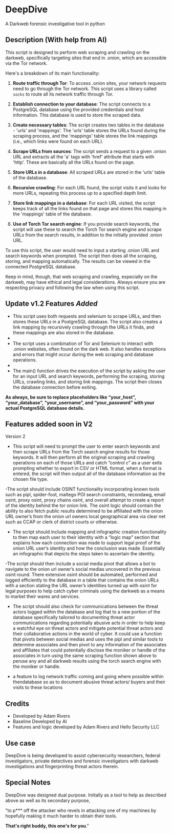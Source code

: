 # DeepDive
A Darkweb forensic investigative tool in python

## Description (With help from AI)

This script is designed to perform web scraping and crawling on the darkweb, specifically targeting sites that end in .onion, which are accessible via the Tor network.

Here's a breakdown of its main functionality:

1. **Route traffic through Tor**: To access .onion sites, your network requests need to go through the Tor network. This script uses a library called `socks` to route all its network traffic through Tor.

2. **Establish connection to your database**: The script connects to a PostgreSQL database using the provided credentials and host information. This database is used to store the scraped data.

3. **Create necessary tables**: The script creates two tables in the database - 'urls' and 'mappings'. The 'urls' table stores the URLs found during the scraping process, and the 'mappings' table stores the link mappings (i.e., which links were found on each URL).

4. **Scrape URLs from sources**: The script sends a request to a given .onion URL and extracts all the 'a' tags with 'href' attribute that starts with 'http'. These are basically all the URLs found on the page.

5. **Store URLs in a database**: All scraped URLs are stored in the 'urls' table of the database.

6. **Recursive crawling**: For each URL found, the script visits it and looks for more URLs, repeating this process up to a specified depth limit.

7. **Store link mappings in a database**: For each URL visited, the script keeps track of all the links found on that page and stores this mapping in the 'mappings' table of the database.

8. **Use of Torch Tor search engine**: If you provide search keywords, the script will use these to search the Torch Tor search engine and scrape URLs from the search results, in addition to the initially provided .onion URL.

To use this script, the user would need to input a starting .onion URL and search keywords when prompted. The script then does all the scraping, storing, and mapping automatically. The results can be viewed in the connected PostgreSQL database.

Keep in mind, though, that web scraping and crawling, especially on the darkweb, may have ethical and legal considerations. Always ensure you are respecting privacy and following the law when using this script.

## Update v1.2 Features *Added*

- This script uses both requests and selenium to scrape URLs, and then stores these URLs in a PostgreSQL database. The script also creates a link mapping by recursively crawling through the URLs it finds, and these mappings are also stored in the database.
-
- The script uses a combination of Tor and Selenium to interact with .onion websites, often found on the dark web. It also handles exceptions and errors that might occur during the web scraping and database operations.
-
- The main() function drives the execution of the script by asking the user for an input URL and search keywords, performing the scraping, storing URLs, crawling links, and storing link mappings. The script then closes the database connection before exiting.

**As always, be sure to replace placeholders like “your_host”, “your_database”, “your_username”, and “your_password” with your actual PostgreSQL database details.**

## Features added soon in V2

Version 2

- This script will need to prompt the user to enter search keywords and then scrape URLs from the Torch search engine results for those keywords. It will then perform all the original scraping and crawling operations on each of those URLs and catch “control c” as a user exits prompting whether to export in CSV or HTML format, when a format is entered, the script will then output all of the database information as the chosen file type. 

-The script should include OSINT functionality incorporating known tools such as pipl, spider-foot, maltego POI search constraints, recondawg, email osint, proxy osint, proxy chains osint, and overall attempt to create a report of the identity behind the tor onion link. The osint logic should contain the ability to also fetch public results determined to be affiliated with the onion URL owner’s from the onion url owners local geographical area via clear net such as CCAP or clerk of district courts or otherwise.  

- The script should include mapping and infographic creation functionality to then map each user to their identity with a “logic map” section that explains how each connection was made to support legal proof of the onion URL user’s identity and how the conclusion was made. Essentially an infographic that depicts the steps taken to ascertain the identity. 

-The script should then include a social media pivot that allows a bot to navigate to the onion url owner’s social medias uncovered in the previous osint round. There extensive osint should be automated, performed and logged efficiently to the database in a table that contains the onion URLs with a section stating the URL owner’s identities turned up with osint for legal purposes to help catch cyber criminals using the darkweb as a means to market their wares and services. 

- The script should also check for communications between the threat actors logged within the database and log that to a new portion of the database specifically tailored to documenting threat actor communications regarding potentially abusive acts in order to help keep a watchful eye on threat actors and mitigate potential threat actors and their collaborative actions in the world of cyber. It could use a function that pivots between social medias and uses the pipl and similar tools to determine associates and then pivot to any information of the associates and affiliates that could potentially disclose the moniker or handle of the associates in turn using the same scraping function shown above to peruse any and all darkweb results using the torch search engine with the moniker or handle. 

- a feature to log network traffic coming and going where possible within thendatabase so as to document abusive threat actors/ buyers and their visits to these locations 

## Credits

- Developed by Adam Rivers
- Baseline Developed by AI
- Features and logic developed by Adam Rivers and Hello Security LLC

## Use case

DeepDive is being developed to assist cybersecurity researchers, federal investigators, private detectives and forensic investigators with darkweb investigations and fingerprinting threat actors therein. 


## Special Notes

DeepDive was designed dual purpose. Iniitally as a tool to help as described above as well as its secondary purpose, 

"to p*** off the attacker who revels in attacking one of my machines by hopefully making it much harder to obtain their tools. 

**That's right buddy, this one's for you**."
